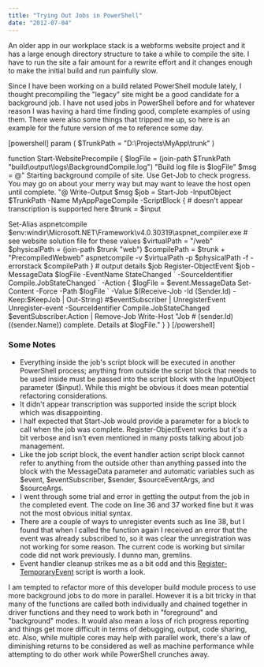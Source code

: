 ```yaml
---
title: "Trying Out Jobs in PowerShell"
date: "2012-07-04"
---
```


An older app in our workplace stack is a webforms website project and it has a large enough directory structure to take a while to compile the site. I have to run the site a fair amount for a rewrite effort and it changes enough to make the initial build and run painfully slow.

  
  
Since I have been working on a build related PowerShell module lately, I thought precompiling the "legacy" site might be a good candidate for a background job. I have not used jobs in PowerShell before and for whatever reason I was having a hard time finding good, complete examples of using them. There were also some things that tripped me up, so here is an example for the future version of me to reference some day.  

\[powershell\] param ( $TrunkPath = "D:\\Projects\\MyApp\\trunk" )

function Start-WebsitePrecompile { $logFile = (join-path $TrunkPath "build\\output\\logs\\BackgroundCompile.log") "Build log file is $logFile" $msg = @" Starting background compile of site. Use Get-Job to check progress. You may go on about your merry way but may want to leave the host open until complete. "@ Write-Output $msg $job = Start-Job -InputObject $TrunkPath -Name MyAppPageCompile -ScriptBlock { # doesn't appear transcription is supported here $trunk = $input

Set-Alias aspnetcompile $env:windir\\Microsoft.NET\\Framework\\v4.0.30319\\aspnet\_compiler.exe # see website solution file for these values $virtualPath = "/web" $physicalPath = (join-path $trunk "web") $compilePath = $trunk + "PrecompiledWebweb" aspnetcompile -v $virtualPath -p $physicalPath -f -errorstack $compilePath } # output details $job Register-ObjectEvent $job -MessageData $logFile -EventName StateChanged \` -SourceIdentifier Compile.JobStateChanged \` -Action { $logFile = $event.MessageData Set-Content -Force -Path $logFile \` -Value $(Receive-Job -Id $($Sender.Id) -Keep:$KeepJob | Out-String) #$eventSubscriber | UnregisterEvent Unregister-event -SourceIdentifier Compile.JobStateChanged $eventSubscriber.Action | Remove-Job Write-Host "Job # $($sender.Id) ($($sender.Name)) complete. Details at $logFile." } } \[/powershell\]  

### Some Notes

- Everything inside the job's script block will be executed in another PowerShell process; anything from outside the script block that needs to be used inside must be passed into the script block with the InputObject parameter ($input). While this might be obvious it does mean potential refactoring considerations.
- It didn't appear transcription was supported inside the script block which was disappointing.
- I half expected that Start-Job would provide a parameter for a block to call when the job was complete. Register-ObjectEvent works but it's a bit verbose and isn't even mentioned in many posts talking about job management.
- Like the job script block, the event handler action script block cannot refer to anything from the outside other than anything passed into the block with the MessageData parameter and automatic variables such as $event, $eventSubscriber, $sender, $sourceEventArgs, and $sourceArgs.
- I went through some trial and error in getting the output from the job in the completed event. The code on line 36 and 37 worked fine but it was not the most obvious initial syntax.
- There are a couple of ways to unregister events such as line 38, but I found that when I called the function again I received an error that the event was already subscribed to, so it was clear the unregistration was not working for some reason. The current code is working but similar code did not work previously. I dunno man, gremlins.
- Event handler cleanup strikes me as a bit odd and this [Register-TemporaryEvent](http://poshcode.org/2205) script is worth a look.

I am tempted to refactor more of this developer build module process to use more background jobs to do more in parallel. However it is a bit tricky in that many of the functions are called both individually and chained together in driver functions and they need to work both in "foreground" and "background" modes. It would also mean a loss of rich progress reporting and things get more difficult in terms of debugging, output, code sharing, etc. Also, while multiple cores may help with parallel work, there's a law of diminishing returns to be considered as well as machine performance while attempting to do other work while PowerShell crunches away.
